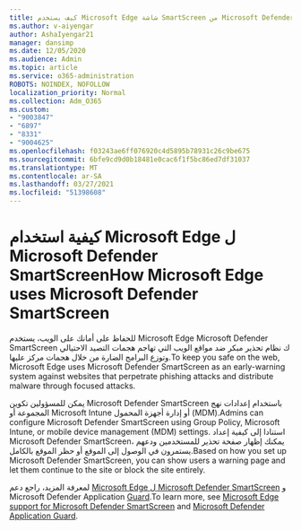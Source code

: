 ```yaml
---
title: كيف يستخدم Microsoft Edge شاشة SmartScreen من Microsoft Defender؟
ms.author: v-aiyengar
author: AshaIyengar21
manager: dansimp
ms.date: 12/05/2020
ms.audience: Admin
ms.topic: article
ms.service: o365-administration
ROBOTS: NOINDEX, NOFOLLOW
localization_priority: Normal
ms.collection: Adm_O365
ms.custom:
- "9003847"
- "6897"
- "8331"
- "9004625"
ms.openlocfilehash: f03243ae6ff076920c4d5895b78931c26c9be675
ms.sourcegitcommit: 6bfe9cd9d0b18481e0cac6f1f5bc86ed7df31037
ms.translationtype: MT
ms.contentlocale: ar-SA
ms.lasthandoff: 03/27/2021
ms.locfileid: "51398608"
---
```

# <a name="how-microsoft-edge-uses-microsoft-defender-smartscreen"></a><span data-ttu-id="b0a97-102">كيفية استخدام Microsoft Edge ل Microsoft Defender SmartScreen</span><span class="sxs-lookup"><span data-stu-id="b0a97-102">How Microsoft Edge uses Microsoft Defender SmartScreen</span></span>

<span data-ttu-id="b0a97-103">للحفاظ على أمانك على الويب، يستخدم Microsoft Edge Microsoft Defender SmartScreen ك نظام تحذير مبكر ضد مواقع الويب التي تهاجم هجمات التصيد الاحتيالي وتوزع البرامج الضارة من خلال هجمات مركز عليها.</span><span class="sxs-lookup"><span data-stu-id="b0a97-103">To keep you safe on the web, Microsoft Edge uses Microsoft Defender SmartScreen as an early-warning system against websites that perpetrate phishing attacks and distribute malware through focused attacks.</span></span>

<span data-ttu-id="b0a97-104">يمكن للمسؤولين تكوين Microsoft Defender SmartScreen باستخدام إعدادات نهج المجموعة أو Microsoft Intune أو إدارة أجهزة المحمول (MDM).</span><span class="sxs-lookup"><span data-stu-id="b0a97-104">Admins can configure Microsoft Defender SmartScreen using Group Policy, Microsoft Intune, or mobile device management (MDM) settings.</span></span> <span data-ttu-id="b0a97-105">استنادا إلى كيفية إعداد Microsoft Defender SmartScreen، يمكنك إظهار صفحة تحذير للمستخدمين ودعهم يستمرون في الوصول إلى الموقع أو حظر الموقع بالكامل.</span><span class="sxs-lookup"><span data-stu-id="b0a97-105">Based on how you set up Microsoft Defender SmartScreen, you can show users a warning page and let them continue to the site or block the site entirely.</span></span>

<span data-ttu-id="b0a97-106">لمعرفة المزيد، راجع دعم [Microsoft Edge ل Microsoft Defender SmartScreen](https://go.microsoft.com/fwlink/?linkid=2133081) و Microsoft Defender Application [Guard](https://go.microsoft.com/fwlink/?linkid=2132839).</span><span class="sxs-lookup"><span data-stu-id="b0a97-106">To learn more, see [Microsoft Edge support for Microsoft Defender SmartScreen](https://go.microsoft.com/fwlink/?linkid=2133081) and [Microsoft Defender Application Guard](https://go.microsoft.com/fwlink/?linkid=2132839).</span></span>
